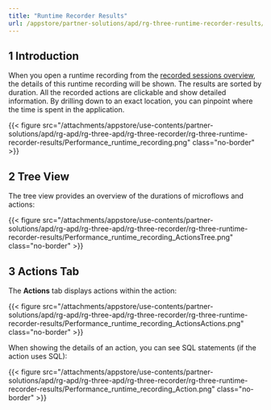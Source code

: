 ```yaml
---
title: "Runtime Recorder Results"
url: /appstore/partner-solutions/apd/rg-three-runtime-recorder-results/
---
```


## 1 Introduction

When you open a runtime recording from the [recorded sessions overview](/appstore/partner-solutions/apd/rg-three-recorder/), the details of this runtime recording will be shown. The results are sorted by duration. All the recorded actions are clickable and show detailed information. By drilling down to an exact location, you can pinpoint where the time is spent in the application.

{{< figure src="/attachments/appstore/use-contents/partner-solutions/apd/rg-apd/rg-three-apd/rg-three-recorder/rg-three-runtime-recorder-results/Performance_runtime_recording.png" class="no-border" >}}

## 2 Tree View

The tree view provides an overview of the durations of microflows and actions:

{{< figure src="/attachments/appstore/use-contents/partner-solutions/apd/rg-apd/rg-three-apd/rg-three-recorder/rg-three-runtime-recorder-results/Performance_runtime_recording_ActionsTree.png" class="no-border" >}}

## 3 Actions Tab

The **Actions** tab displays actions within the action:

{{< figure src="/attachments/appstore/use-contents/partner-solutions/apd/rg-apd/rg-three-apd/rg-three-recorder/rg-three-runtime-recorder-results/Performance_runtime_recording_ActionsActions.png" class="no-border" >}}

When showing the details of an action, you can see SQL statements (if the action uses SQL):

{{< figure src="/attachments/appstore/use-contents/partner-solutions/apd/rg-apd/rg-three-apd/rg-three-recorder/rg-three-runtime-recorder-results/Performance_runtime_recording_Action.png" class="no-border" >}}
